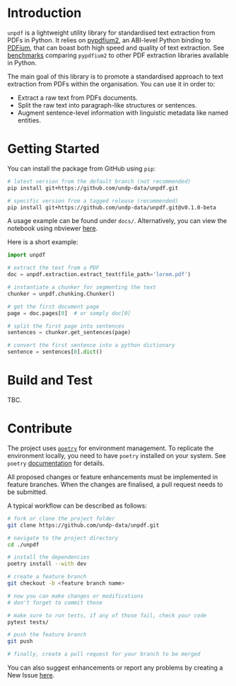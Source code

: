# Introduction 

`unpdf` is a lightweight utility library for standardised text extraction from PDFs in Python.
It relies on [pypdfium2](https://pypi.org/project/pypdfium2/), an ABI-level Python binding to [PDFium](https://pdfium.googlesource.com/pdfium/+/refs/heads/main), that can boast both high speed and quality of text extraction.
See [benchmarks](https://github.com/py-pdf/benchmarks) comparing `pypdfium2` to other PDF extraction libraries available in Python.

The main goal of this library is to promote a standardised approach to text extraction from PDFs within the organisation.
You can use it in order to:

- Extract a raw text from PDFs documents.
- Split the raw text into paragraph-like structures or sentences.
- Augment sentence-level information with linguistic metadata like named entities.

# Getting Started

You can install the package from GitHub using `pip`:

```bash
# latest version from the default branch (not recommended)
pip install git+https://github.com/undp-data/unpdf.git

# specific version from a tagged release (recommended) 
pip install git+https://github.com/undp-data/unpdf.git@v0.1.0-beta
```

A usage example can be found under `docs/`. Alternatively, you can view the notebook using nbviewer [here](https://github.com/undp-data/unpdf/blob/main/docs/example.ipynb).

Here is a short example:

```python
import unpdf

# extract the text from a PDF
doc = unpdf.extraction.extract_text(file_path='lorem.pdf')

# instantiate a chunker for segmenting the text
chunker = unpdf.chunking.Chunker()

# get the first document page
page = doc.pages[0]  # or somply doc[0] 

# split the first page into sentences
sentences = chunker.get_sentences(page)

# convert the first sentence into a python dictionary
sentence = sentences[0].dict()
```

# Build and Test

TBC. 

# Contribute

The project uses [`poetry`](https://python-poetry.org) for environment management. To replicate the environment locally, you need
to have `poetry` installed on your system. See `poetry` [documentation](https://python-poetry.org/docs/) for details.

All proposed changes or feature enhancements must be implemented in feature branches.
When the changes are finalised, a pull request needs to be submitted.

A typical workflow can be described as follows:

```bash
# fork or clone the project folder
git clone https://github.com/undp-data/unpdf.git

# navigate to the project directory
cd ./unpdf

# install the dependencies
poetry install --with dev

# create a feature branch
git checkout -b <feature branch name>

# now you can make changes or modifications
# don't forget to commit those

# make sure to run tests, if any of those fail, check your code
pytest tests/

# push the feature branch
git push

# finally, create a pull request for your branch to be merged 
```

You can also suggest enhancements or report any problems by creating a New Issue [here](https://github.com/undp-data/unpdf/issues).
